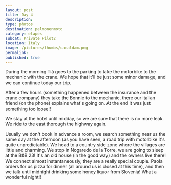 ```yaml
---
layout: post
title: Day 4
description: 
type: photos
destination: pelmonenmoto
category: etapes
subcat: Private Pilot2
location: Italy
image: /pictures/thumbs/canaldam.png
permalink: 
published: true
---
```


During the morning Tià goes to the parking to take the motorbike to the mechanic with the crane. We hope that it'll be just some minor damage, and we can continue today our trip.

After a few hours (something happened between the insurance and the crane company) they take the Bonnie to the mechanic, there our italian friend (on the phone) explains what's going on. At the end it was just something too loose!!

We stay at the hotel until midday, so we are sure that there is no more leak. We ride to the east thorough the highway again.

Usually we don't book in advance a room, we search something near us the same day at the afternoon (as you have seen, a road trip with motorbike it's quite unpredictable). We head to a country side zone where the villages are little and charming. We stop in Nogaredo de la Torre, we are going to sleep at the B&B 23! It's an old house (in the good way) and the owners live there! We connect almost instantaneously, they are a really special couple. Paola orders for us pizza for dinner (all around us is closed at this time), and then we talk until midnight drinking some honey liquor from Slovenia! What a wonderful night!!


